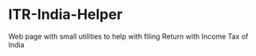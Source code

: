 # ITR-India-Helper
Web page with small utilities to help with filing Return with Income Tax of India
